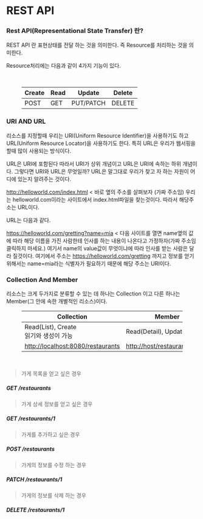 <h1><a name="header-n115" class="md-header-anchor md-print-anchor" href="af://n115"> </a><span>REST API</span></h1>
<h3><a name="header-n116" class="md-header-anchor md-print-anchor" href="af://n116"> </a><span>Rest API(Representational State Transfer) 란?</span></h3>
<p><span>REST API 란 표현상태를 전달 하는 것을 의미한다. 즉 Resource를 처리하는 것을 의미한다.</span></p>
<p><span>Resource처리에는 다음과 같이 4가지 기능이 있다.</span></p>
<p>&nbsp;</p>
<figure><table>
<thead>
<tr><th><span>Create</span></th><th><span>Read</span></th><th><span>Update</span></th><th><span>Delete</span></th></tr></thead>
<tbody><tr><td><span>POST</span></td><td><span>GET</span></td><td><span>PUT/PATCH</span></td><td><span>DELETE</span></td></tr></tbody>
</table></figure>
<h3><a name="header-n131" class="md-header-anchor md-print-anchor" href="af://n131"> </a><span>URI AND URL</span></h3>
<p><span>리소스를 지정할때 우리는 URI(Uniform Resource Identifier)을 사용하기도 하고 URL(Uniform Resource Locator)을 사용하기도 한다. 특히 URL은 우리가 웹서핑을 할때 많이 사용되는 방식이다.</span></p>
<p><span>URL은 URI에 포함된다 따라서 URI가 상위 개념이고 URL은 URI에 속하는 하위 개념이다. 그렇다면 URI와 URL은 무엇일까?</span>
<span>URL은 말그대로 우리가 찾고 자 하는 자원이 어디에 있는지 알려주는 것이다.</span></p>
<p><span> </span><a href='http://helloworld.com/index.html' target='_blank' class='url'>http://helloworld.com/index.html</a><span>  &lt; 바로 옆의 주소를 살펴보자 (가짜 주소임) 우리는 helloworld.com이라는 사이트에서 index.html파일을 찾는것이다. 따라서 해당주소는 URL이다.</span></p>
<p><span>URL는 다음과 같다.</span></p>
<p><span> </span><a href='https://helloworld.com/gretting?name=mia' target='_blank' class='url'>https://helloworld.com/gretting?name=mia</a><span> &lt; 다음 사이트를 열면 name옆의 값에 따라 해당 이름을 가진 사람한테 인사를 하는 내용이 나온다고 가정하자(가짜 주소임 클릭하지 마세요.) 여기서 name의 value값이 무엇이냐에 따라 인사를 받는 사람은 달라 질것이다. 여기에서 주소는 </span><a href='https://helloworld.com/gretting' target='_blank' class='url'>https://helloworld.com/gretting</a><span> 까지고 정보를 얻기 위해서는 name=mia라는 식별자가 필요하기 때문에 해당 주소는 URI이다.</span></p>
<h3><a name="header-n137" class="md-header-anchor md-print-anchor" href="af://n137"> </a><span>Collection And Member</span></h3>
<p><span>리소스는 크게 두가지로 분류할 수 있는 데 하나는 Collection 이고 다른 하나는 Member(그 안에 속한 개별적인 리소스)이다.</span></p>
<figure><table>
<thead>
<tr><th><span>Collection</span></th><th><span>Member</span></th></tr></thead>
<tbody><tr><td><span>Read(List), Create</span><br><span>읽기와 생성이 가능</span></td><td><span>Read(Detail), Update, Delete</span><br></td></tr><tr><td><a href='http://localhost:8080/restaurants' target='_blank' class='url'>http://localhost:8080/restaurants</a></td><td><a href='http://host/restaurants/1/' target='_blank' class='url'>http://host/restaurants/1/</a><span>{id}</span></td></tr></tbody>
</table></figure>
<p>&nbsp;</p>
<blockquote><p><span>가게 목록을 얻고 싶은 경우</span></p>
</blockquote>
<h5><a name="header-n152" class="md-header-anchor md-print-anchor" href="af://n152"> </a><span>GET /restaurants</span></h5>
<blockquote><p><span>가게 상세 정보를 얻고 싶은 경우</span></p>
</blockquote>
<h5><a name="header-n155" class="md-header-anchor md-print-anchor" href="af://n155"> </a><span>GET /restaurants/1</span></h5>
<blockquote><p><span>가게를 추가하고 싶은 경우</span></p>
</blockquote>
<h5><a name="header-n158" class="md-header-anchor md-print-anchor" href="af://n158"> </a><span>POST /restaurants</span></h5>
<blockquote><p><span>가게의 정보를 수정 하는 경우</span></p>
</blockquote>
<h5><a name="header-n161" class="md-header-anchor md-print-anchor" href="af://n161"> </a><span>PATCH /restaurants/1</span></h5>
<blockquote><p><span>가게의 정보를 삭제 하는 경우</span></p>
</blockquote>
<h5><a name="header-n164" class="md-header-anchor md-print-anchor" href="af://n164"> </a><span>DELETE /restaurants/1</span></h5>
<p>&nbsp;</p>
